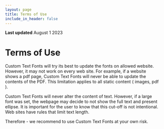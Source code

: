 ```yaml
---
layout: page
title: Terms of Use
include_in_header: false
---
```


**Last updated**
August 1 2023


# Terms of Use

Custom Text Fonts will try its best to update the fonts on allowed website.
However, it may not work on every web site.
For example, if a website shows a pdf page, Custom Text Fonts will never be able to update the contents of the PDF.
This limitation applies to all static content ( images, pdf ).

Custom Text Fonts will never alter the content of text.
However, if a large font was set, the webpage may decide to not show the full text and present ellipse.
It is important for the user to know that this cut-off is not intentional.
Web sites have rules that limit text length.

Therefore - we recommend to use Custom Text Fonts at your own risk.


